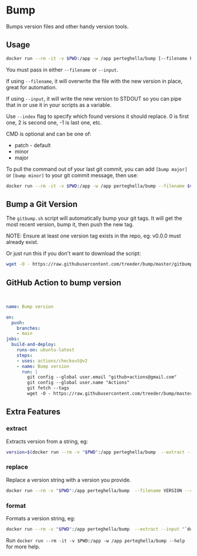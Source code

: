 # Bump

Bumps version files and other handy version tools.

## Usage

```sh
docker run --rm -it -v $PWD:/app -w /app perteghella/bump [--filename FILENAME] [--input STRING] [CMD]
```

You must pass in either `--filename` or `--input`.

If using `--filename`, it will overwrite the file with the new version in place, great for automation.

If using `--input`, it will write the new version to STDOUT so you can pipe that in or use it in your scripts as a variable.

Use `--index` flag to specify which found versions it should replace. 0 is first one, 2 is second one, -1 is last one, etc.

CMD is optional and can be one of:

* patch - default
* minor
* major

To pull the command out of your last git commit, you can add `[bump major]` or `[bump minor]` to your git commit message, then use:

```sh
docker run --rm -it -v $PWD:/app -w /app perteghella/bump --filename $version_file "$(git log -1 --pretty=%B)"
```

## Bump a Git Version

The `gitbump.sh` script will automatically bump your git tags. It will get the most recent version, bump it, 
then push the new tag.

NOTE: Ensure at least one version tag exists in the repo, eg: v0.0.0 must already exist.

Or just run this if you don't want to download the script:

```sh
wget -O - https://raw.githubusercontent.com/treeder/bump/master/gitbump.sh | bash
```

## GitHub Action to bump version

```yaml

  
name: Bump version

on:
  push:
    branches: 
    - main
jobs:
  build-and-deploy:    
    runs-on: ubuntu-latest
    steps:
    - uses: actions/checkout@v2
    - name: Bump version
      run: |
        git config --global user.email "github+actions@gmail.com"
        git config --global user.name "Actions"
        git fetch --tags
        wget -O - https://raw.githubusercontent.com/treeder/bump/master/gitbump.sh | bash
```

## Extra Features

### extract

Extracts version from a string, eg: 

```sh
version=$(docker run --rm -v "$PWD":/app perteghella/bump  --extract --input "`docker -v`")
```

### replace

Replace a version string with a version you provide.

```sh
docker run --rm -v "$PWD":/app perteghella/bump  --filename VERSION --replace 1.2.3
```

### format

Formats a version string, eg:

```sh
docker run --rm -v "$PWD":/app perteghella/bump  --extract --input "`docker -v`" --format M.m
```

Run `docker run --rm -it -v $PWD:/app -w /app perteghella/bump --help` for more help.
